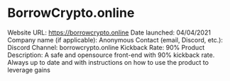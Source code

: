 # BorrowCrypto.online 

Website URL: https://borrowcrypto.online
Date launched: 04/04/2021
Company name (if applicable): Anonymous
Contact (email, Discord, etc.): Discord Channel: borrowcrypto.online
Kickback Rate: 90%
Product Description: A safe and opensource front-end with 90% kickback rate. Always up to date and with instructions on how to use the product to leverage gains
